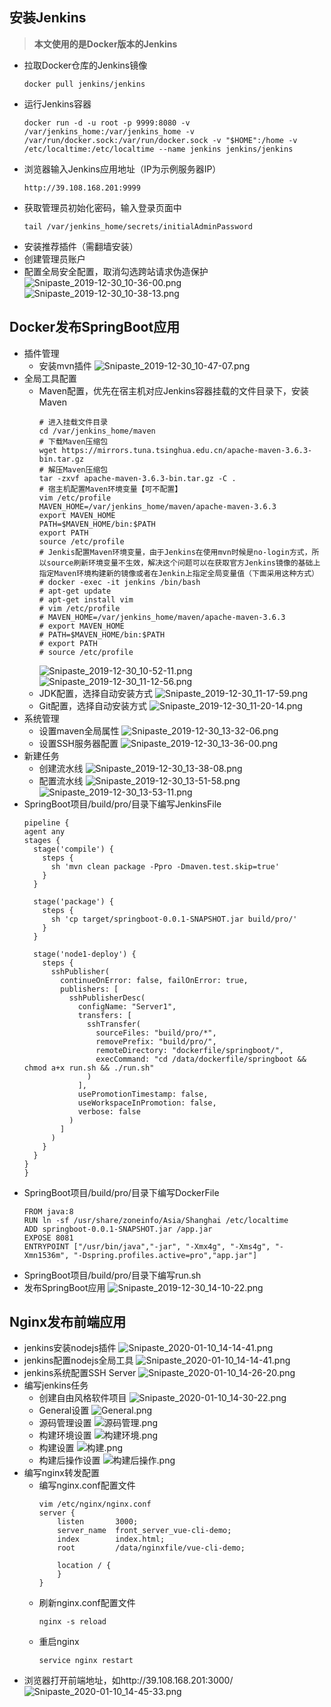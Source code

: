 ## 安装Jenkins
> **本文使用的是Docker版本的Jenkins**
* 拉取Docker仓库的Jenkins镜像
  ```
  docker pull jenkins/jenkins
  ```
* 运行Jenkins容器
  ```
  docker run -d -u root -p 9999:8080 -v /var/jenkins_home:/var/jenkins_home -v /var/run/docker.sock:/var/run/docker.sock -v "$HOME":/home -v /etc/localtime:/etc/localtime --name jenkins jenkins/jenkins
  ```
* 浏览器输入Jenkins应用地址（IP为示例服务器IP）
  ```
  http://39.108.168.201:9999
  ```
* 获取管理员初始化密码，输入登录页面中
  ```
  tail /var/jenkins_home/secrets/initialAdminPassword
  ```
* 安装推荐插件（需翻墙安装）
* 创建管理员账户
* 配置全局安全配置，取消勾选跨站请求伪造保护
  ![Snipaste_2019-12-30_10-36-00.png](https://i.loli.net/2019/12/30/Z3OgFabAIzYrNfe.png)
  ![Snipaste_2019-12-30_10-38-13.png](https://i.loli.net/2019/12/30/V1nQGarJxwWZKvF.png)

## Docker发布SpringBoot应用
* 插件管理
  * 安装mvn插件
    ![Snipaste_2019-12-30_10-47-07.png](https://i.loli.net/2019/12/30/fgJ3ABt2KsDSWzP.png)
* 全局工具配置
  * Maven配置，优先在宿主机对应Jenkins容器挂载的文件目录下，安装Maven
    ```
    # 进入挂载文件目录
    cd /var/jenkins_home/maven
    # 下载Maven压缩包
    wget https://mirrors.tuna.tsinghua.edu.cn/apache-maven-3.6.3-bin.tar.gz
    # 解压Maven压缩包
    tar -zxvf apache-maven-3.6.3-bin.tar.gz -C .
    # 宿主机配置Maven环境变量【可不配置】
    vim /etc/profile
    MAVEN_HOME=/var/jenkins_home/maven/apache-maven-3.6.3
    export MAVEN_HOME
    PATH=$MAVEN_HOME/bin:$PATH
    export PATH
    source /etc/profile
    # Jenkis配置Maven环境变量，由于Jenkins在使用mvn时候是no-login方式，所以source刷新环境变量不生效，解决这个问题可以在获取官方Jenkins镜像的基础上指定Maven环境构建新的镜像或者在Jenkin上指定全局变量值（下面采用这种方式）
    # docker -exec -it jenkins /bin/bash
    # apt-get update
    # apt-get install vim
    # vim /etc/profile
    # MAVEN_HOME=/var/jenkins_home/maven/apache-maven-3.6.3
    # export MAVEN_HOME
    # PATH=$MAVEN_HOME/bin:$PATH
    # export PATH
    # source /etc/profile
    ```
    ![Snipaste_2019-12-30_10-52-11.png](https://i.loli.net/2019/12/30/Xo86CJtgnUE59ms.png)
    ![Snipaste_2019-12-30_11-12-56.png](https://i.loli.net/2019/12/30/pGxTRZQAY7cVtmz.png)
  * JDK配置，选择自动安装方式
    ![Snipaste_2019-12-30_11-17-59.png](https://i.loli.net/2019/12/30/L8WDamdco9Qikgr.png)
  * Git配置，选择自动安装方式
    ![Snipaste_2019-12-30_11-20-14.png](https://i.loli.net/2019/12/30/xlH5SGFLAt4EkaK.png)
* 系统管理
  * 设置maven全局属性
    ![Snipaste_2019-12-30_13-32-06.png](https://i.loli.net/2019/12/30/KUg2OE7FbvLfH4P.png)
  * 设置SSH服务器配置
    ![Snipaste_2019-12-30_13-36-00.png](https://i.loli.net/2019/12/30/Ir2mSM5OXl4KnEJ.png)
* 新建任务
  * 创建流水线
    ![Snipaste_2019-12-30_13-38-08.png](https://i.loli.net/2019/12/30/sSo915TbJECdQkI.png)
  * 配置流水线
    ![Snipaste_2019-12-30_13-51-58.png](https://i.loli.net/2019/12/30/5IrhUZXWVd8DGT6.png)
    ![Snipaste_2019-12-30_13-53-11.png](https://i.loli.net/2019/12/30/k4XGAn2IetK31PD.png)
* SpringBoot项目/build/pro/目录下编写JenkinsFile
  ```
  pipeline {
  agent any
  stages {
    stage('compile') {
      steps {
        sh 'mvn clean package -Ppro -Dmaven.test.skip=true'
      }
    }
    
    stage('package') {
      steps {
        sh 'cp target/springboot-0.0.1-SNAPSHOT.jar build/pro/'
      }
    }
    
    stage('node1-deploy') {
      steps {
        sshPublisher(
          continueOnError: false, failOnError: true,
          publishers: [
            sshPublisherDesc(
              configName: "Server1",
              transfers: [
                sshTransfer(
                  sourceFiles: "build/pro/*",
                  removePrefix: "build/pro/",
                  remoteDirectory: "dockerfile/springboot/",
                  execCommand: "cd /data/dockerfile/springboot && chmod a+x run.sh && ./run.sh"
                )
	          ],
	          usePromotionTimestamp: false,
              useWorkspaceInPromotion: false,
              verbose: false
            )
	      ]
	    )
	  }
    }
  } 
  }
  ```
* SpringBoot项目/build/pro/目录下编写DockerFile
  ```
  FROM java:8
  RUN ln -sf /usr/share/zoneinfo/Asia/Shanghai /etc/localtime
  ADD springboot-0.0.1-SNAPSHOT.jar /app.jar
  EXPOSE 8081
  ENTRYPOINT ["/usr/bin/java","-jar", "-Xmx4g", "-Xms4g", "-Xmn1536m", "-Dspring.profiles.active=pro","app.jar"]
  ```
* SpringBoot项目/build/pro/目录下编写run.sh
* 发布SpringBoot应用
  ![Snipaste_2019-12-30_14-10-22.png](https://i.loli.net/2019/12/30/xEad4lBD9grfmYj.png)

## Nginx发布前端应用
* jenkins安装nodejs插件
  ![Snipaste_2020-01-10_14-14-41.png](https://i.loli.net/2020/01/10/cp3VtzOkaSwQqdA.png)
* jenkins配置nodejs全局工具
  ![Snipaste_2020-01-10_14-14-41.png](https://i.loli.net/2020/01/10/2rHOkZbxiMluRSC.png)
* jenkins系统配置SSH Server
  ![Snipaste_2020-01-10_14-26-20.png](https://i.loli.net/2020/01/10/374qLVZ9vnbyEHe.png)
* 编写jenkins任务
  * 创建自由风格软件项目
    ![Snipaste_2020-01-10_14-30-22.png](https://i.loli.net/2020/01/10/XmlCtFYS5HiTIvQ.png)
  * General设置
    ![General.png](https://i.loli.net/2020/01/10/fhuzkUgmOeG791d.png)
  * 源码管理设置
    ![源码管理.png](https://i.loli.net/2020/01/10/z2NMmVa3FyZixPu.png)
  * 构建环境设置
    ![构建环境.png](https://i.loli.net/2020/01/10/j26Zu8fYtNiKxAW.png)
  * 构建设置
    ![构建.png](https://i.loli.net/2020/01/10/brZx13BSVYdG2eH.png)
  * 构建后操作设置
    ![构建后操作.png](https://i.loli.net/2020/01/10/nhBlDotXPm7Ncax.png)
* 编写nginx转发配置
  * 编写nginx.conf配置文件
    ```
    vim /etc/nginx/nginx.conf
    server {
        listen       3000;
        server_name  front_server_vue-cli-demo;
        index        index.html;
        root         /data/nginxfile/vue-cli-demo;

        location / {
        }
    }
    ```
  * 刷新nginx.conf配置文件
    ```
    nginx -s reload
    ```
  * 重启nginx
    ```
    service nginx restart
    ```
* 浏览器打开前端地址，如http://39.108.168.201:3000/
  ![Snipaste_2020-01-10_14-45-33.png](https://i.loli.net/2020/01/10/hb6NOvPWoC5JsZd.png)



